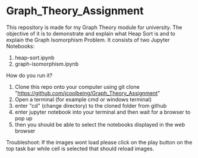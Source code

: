 # Graph_Theory_Assignment

This repository is made for my Graph Theory module for university.  The objective
of it is to demonstrate and explain what Heap Sort is and to explain the Graph 
Isomorphism Problem.  It consists of two Jupyter Notebooks:
  1. heap-sort.ipynb
  2. graph-isomorphism.ipynb

How do you run it?
1.  Clone this repo onto your computer using git clone "https://github.com/jcoolbeing/Graph_Theory_Assignment"
2.  Open a terminal (for example cmd or windows terminal)
3.  enter "cd" (change directory) to the cloned folder from github
4.  enter jupyter notebook into your terminal and then wait for a browser to pop up
5.  then you should be able to select the notebooks displayed in the web browser

Troubleshoot:
If the images wont load please click on the play button on the top task bar while cell is selected
that should reload images.
